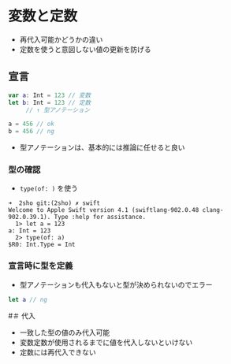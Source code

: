 # 変数と定数
* 再代入可能かどうかの違い
* 定数を使うと意図しない値の更新を防げる

## 宣言
```swift
var a: Int = 123 // 変数
let b: Int = 123 // 定数
     // ↑ 型アノテーション

a = 456 // ok
b = 456 // ng
```

* 型アノテーションは、基本的には推論に任せると良い

### 型の確認
* `type(of: )` を使う

```shell
➜  2sho git:(2sho) ✗ swift
Welcome to Apple Swift version 4.1 (swiftlang-902.0.48 clang-902.0.39.1). Type :help for assistance.
  1> let a = 123
a: Int = 123
  2> type(of: a)
$R0: Int.Type = Int
```

### 宣言時に型を定義
* 型アノテーションも代入もないと型が決められないのでエラー

```swift
let a // ng
```

#＃ 代入
* 一致した型の値のみ代入可能
* 変数定数が使用されるまでに値を代入しないといけない
* 定数には再代入できない
